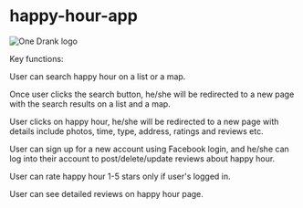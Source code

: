 # happy-hour-app


![One Drank logo](http://i.imgur.com/TOyqOgN.png)


Key functions:

User can search happy hour on a list or a map.

Once user clicks the search button, he/she will be redirected to a new page with the search results on a list and a map.

User clicks on happy hour, he/she will be redirected to a new page with details include photos, time, type, address, ratings and reviews etc.

User can sign up for a new account using Facebook login, and he/she can log into their account to post/delete/update reviews about happy hour.

User can rate happy hour 1-5 stars only if user's logged in.

User can see detailed reviews on happy hour page.
